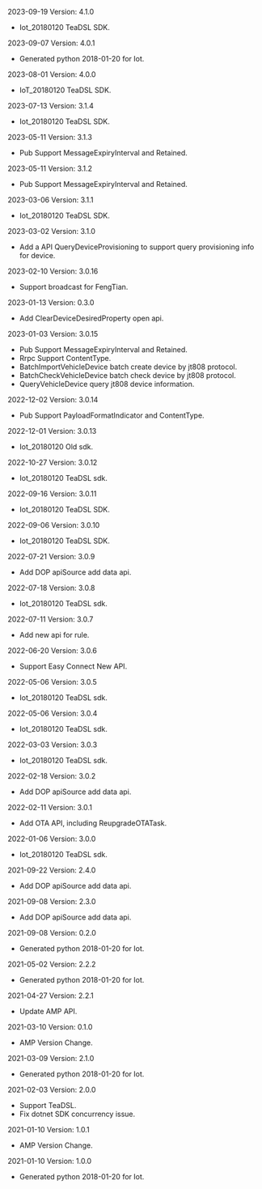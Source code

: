 2023-09-19 Version: 4.1.0
- Iot_20180120 TeaDSL SDK.

2023-09-07 Version: 4.0.1
- Generated python 2018-01-20 for Iot.

2023-08-01 Version: 4.0.0
- IoT_20180120 TeaDSL SDK.

2023-07-13 Version: 3.1.4
- Iot_20180120 TeaDSL SDK.

2023-05-11 Version: 3.1.3
- Pub Support MessageExpiryInterval and Retained.

2023-05-11 Version: 3.1.2
- Pub Support MessageExpiryInterval and Retained.

2023-03-06 Version: 3.1.1
- Iot_20180120 TeaDSL SDK.

2023-03-02 Version: 3.1.0
- Add a API QueryDeviceProvisioning to support query provisioning info for device.

2023-02-10 Version: 3.0.16
- Support broadcast for FengTian.

2023-01-13 Version: 0.3.0
- Add ClearDeviceDesiredProperty open api.

2023-01-03 Version: 3.0.15
- Pub Support MessageExpiryInterval and Retained.
- Rrpc Support ContentType.
- BatchImportVehicleDevice batch create device by jt808 protocol.
- BatchCheckVehicleDevice batch check device by jt808 protocol.
- QueryVehicleDevice query jt808 device information.

2022-12-02 Version: 3.0.14
- Pub Support PayloadFormatIndicator and ContentType.

2022-12-01 Version: 3.0.13
- Iot_20180120 Old sdk.


2022-10-27 Version: 3.0.12
- Iot_20180120 TeaDSL sdk.

2022-09-16 Version: 3.0.11
- Iot_20180120 TeaDSL SDK.

2022-09-06 Version: 3.0.10
- Iot_20180120 TeaDSL SDK.

2022-07-21 Version: 3.0.9
- Add DOP apiSource add data api.

2022-07-18 Version: 3.0.8
- Iot_20180120 TeaDSL sdk.

2022-07-11 Version: 3.0.7
- Add new api for rule.

2022-06-20 Version: 3.0.6
- Support Easy Connect New API.

2022-05-06 Version: 3.0.5
- Iot_20180120 TeaDSL sdk.

2022-05-06 Version: 3.0.4
- Iot_20180120 TeaDSL sdk.

2022-03-03 Version: 3.0.3
- Iot_20180120 TeaDSL sdk.

2022-02-18 Version: 3.0.2
- Add DOP apiSource add data api.

2022-02-11 Version: 3.0.1
- Add OTA API, including ReupgradeOTATask.


2022-01-06 Version: 3.0.0
- Iot_20180120 TeaDSL sdk.

2021-09-22 Version: 2.4.0
- Add DOP apiSource add data api.

2021-09-08 Version: 2.3.0
- Add DOP apiSource add data api.

2021-09-08 Version: 0.2.0
- Generated python 2018-01-20 for Iot.

2021-05-02 Version: 2.2.2
- Generated python 2018-01-20 for Iot.

2021-04-27 Version: 2.2.1
- Update AMP API.

2021-03-10 Version: 0.1.0
- AMP Version Change.

2021-03-09 Version: 2.1.0
- Generated python 2018-01-20 for Iot.

2021-02-03 Version: 2.0.0
- Support TeaDSL.
- Fix dotnet SDK concurrency issue.

2021-01-10 Version: 1.0.1
- AMP Version Change.

2021-01-10 Version: 1.0.0
- Generated python 2018-01-20 for Iot.

